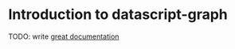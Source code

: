 # Introduction to datascript-graph

TODO: write [great documentation](http://jacobian.org/writing/what-to-write/)
